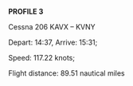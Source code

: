 **PROFILE 3**

Cessna 206 KAVX – KVNY

Depart: 14:37, Arrive: 15:31;

Speed: 117.22 knots;

Flight distance: 89.51 nautical miles
